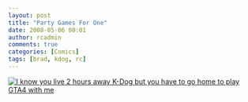 ```yaml
---
layout: post
title: "Party Games For One"
date: 2008-05-06 00:01
author: rcadmin
comments: true
categories: [Comics]
tags: [brad, kdog, rc]
---
```

<a href="http://bitsmack.com/comics/2008/05/06/party-games-for-one/"><img src='http://dl.bitsmack.com/uploads/2008/05/20080506.jpg' title='I know you live 2 hours away K-Dog but you have to go home to play GTA4 with me' /></a>
